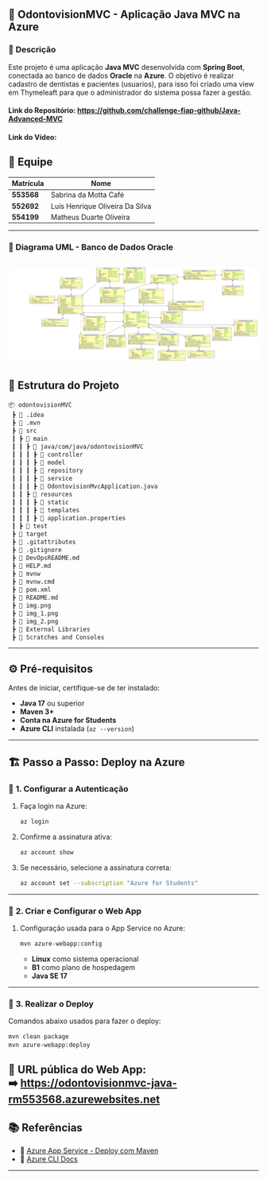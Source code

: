 
## 🚀 **OdontovisionMVC - Aplicação Java MVC na Azure**
### 📌 **Descrição**
Este projeto é uma aplicação **Java MVC** desenvolvida com **Spring Boot**, conectada ao banco de dados **Oracle** na **Azure**. O objetivo é realizar cadastro de dentistas e pacientes (usuarios), para isso foi criado uma view em Thymeleaft para que o administrador do sistema possa fazer a gestão.

#### Link do Repositório: https://github.com/challenge-fiap-github/Java-Advanced-MVC
#### Link do Vídeo: 

## 👥 Equipe

| Matrícula  | Nome                              |
|------------|-----------------------------------|
| **553568** | Sabrina da Motta Café            |
| **552692** | Luís Henrique Oliveira Da Silva  |
| **554199** | Matheus Duarte Oliveira          |

---
### 🔹 Diagrama UML - Banco de Dados Oracle
![img_2.png](img_2.png)
---

## 📂 **Estrutura do Projeto**
```
📦 odontovisionMVC
 ┣ 📂 .idea
 ┣ 📂 .mvn
 ┣ 📂 src
 ┃ ┣ 📂 main
 ┃ ┃ ┣ 📂 java/com/java/odontovisionMVC
 ┃ ┃ ┃ ┣ 📂 controller
 ┃ ┃ ┃ ┣ 📂 model
 ┃ ┃ ┃ ┣ 📂 repository
 ┃ ┃ ┃ ┣ 📂 service
 ┃ ┃ ┃ ┣ 📜 OdontovisionMvcApplication.java
 ┃ ┃ ┣ 📂 resources
 ┃ ┃ ┃ ┣ 📂 static
 ┃ ┃ ┃ ┣ 📂 templates
 ┃ ┃ ┃ ┣ 📜 application.properties
 ┃ ┣ 📂 test
 ┣ 📂 target
 ┣ 📜 .gitattributes
 ┣ 📜 .gitignore
 ┣ 📜 DevOpsREADME.md
 ┣ 📜 HELP.md
 ┣ 📜 mvnw
 ┣ 📜 mvnw.cmd
 ┣ 📜 pom.xml
 ┣ 📜 README.md
 ┣ 📜 img.png
 ┣ 📜 img_1.png
 ┣ 📜 img_2.png
 ┣ 📂 External Libraries
 ┣ 📂 Scratches and Consoles
```

---

## ⚙️ **Pré-requisitos**
Antes de iniciar, certifique-se de ter instalado:
- **Java 17** ou superior
- **Maven 3+**
- **Conta na Azure for Students**
- **Azure CLI** instalada (`az --version`)

---

## 🏗 **Passo a Passo: Deploy na Azure**
### 🔹 **1. Configurar a Autenticação**
1. Faça login na Azure:
   ```bash
   az login
   ```
2. Confirme a assinatura ativa:
   ```bash
   az account show
   ```
3. Se necessário, selecione a assinatura correta:
   ```bash
   az account set --subscription "Azure for Students"
   ```

---

### 🔹 **2. Criar e Configurar o Web App**
1. Configuração usada para o App Service no Azure:
   ```bash
   mvn azure-webapp:config
   ```
    - **Linux** como sistema operacional
    - **B1** como plano de hospedagem
    - **Java SE 17**

---

### 🔹 **3. Realizar o Deploy**
Comandos abaixo usados para fazer o deploy:

```bash
mvn clean package
mvn azure-webapp:deploy
```

🔹 **URL pública** do Web App:  
➡️ https://odontovisionmvc-java-rm553568.azurewebsites.net
---

## 📚 **Referências**
- 📖 [Azure App Service - Deploy com Maven](https://learn.microsoft.com/pt-br/azure/app-service/quickstart-java?tabs=springboot&pivots=java-javase)
- 📖 [Azure CLI Docs](https://learn.microsoft.com/pt-br/cli/azure/install-azure-cli)

---
